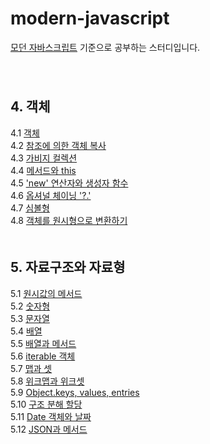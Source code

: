# modern-javascript
[모던 자바스크립트](https://ko.javascript.info/) 기준으로 공부하는 스터디입니다.   
　   
　   
## 4. 객체
4.1 [객체](./Object/4.1_object.md#41-객체)   
4.2 [참조에 의한 객체 복사](./Object/4.2_object-copy.md#42-참조에-의한-객체-복사)   
4.3 [가비지 컬렉션](./Object/4.3_garbage-collection.md#43-가비지-컬렉션)   
4.4 [메서드와 this](./Object/4.4_object-methods.md#44-메서드와-this)   
4.5 ['new' 연산자와 생성자 함수](./Object/4.5_constructor-new.md#45-new-연산자와-생성자-함수)   
4.6 [옵셔널 체이닝 '?.'](./Object/4.6_optional-chaining.md#46-옵셔널-체이닝-)   
4.7 [심볼형](./Object/4.7_symbol.md#47-심볼형)   
4.8 [객체를 원시형으로 변환하기](./Object/4.8_object-toprimitive.md#48-객체를-원시형으로-변환하기)   
　   
## 5. 자료구조와 자료형
5.1 [원시값의 메서드](./5.1_primitives-methods.md)   
5.2 [숫자형](./5.2_number.md)   
5.3 [문자열](./5.3_string.md)   
5.4 [배열](./5.4_array.md)   
5.5 [배열과 메서드](./5.5_array-methods.md)   
5.6 [iterable 객체](./5.6_iterable.md)   
5.7 [맵과 셋](./5.7_map-set.md)   
5.8 [위크맵과 위크셋](./5.8_weakmap-weakset.md)   
5.9 [Object.keys, values, entries](./5.9_keys-values-entries.md)   
5.10 [구조 분해 할당](./5.10_destructuring-assignment.md)   
5.11 [Date 객체와 날짜](./5.11_date.md)   
5.12 [JSON과 메서드](./5.12_json.md)   
